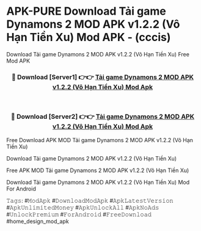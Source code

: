 # APK-PURE Download Tải game Dynamons 2 MOD APK v1.2.2 (Vô Hạn Tiền Xu) Mod APK - (cccis)
Download Tải game Dynamons 2 MOD APK v1.2.2 (Vô Hạn Tiền Xu) Free Mod APK

<div align="center">
<h3>🔴 Download [Server1] 👉👉 <a href="https://apk-comot.site?title=Tải_game_Dynamons_2_MOD_APK_v1.2.2_(Vô_Hạn_Tiền_Xu)">Tải game Dynamons 2 MOD APK v1.2.2 (Vô Hạn Tiền Xu) Mod Apk</a></h3><br>

<h3>🔴 Download [Server2] 👉👉 <a href="https://apk-comot.site?title=Tải_game_Dynamons_2_MOD_APK_v1.2.2_(Vô_Hạn_Tiền_Xu)">Tải game Dynamons 2 MOD APK v1.2.2 (Vô Hạn Tiền Xu) Mod Apk</a></h3>
</div>


Free Download APK MOD Tải game Dynamons 2 MOD APK v1.2.2 (Vô Hạn Tiền Xu)

Download Tải game Dynamons 2 MOD APK v1.2.2 (Vô Hạn Tiền Xu) 

Free APK MOD Tải game Dynamons 2 MOD APK v1.2.2 (Vô Hạn Tiền Xu) 

Download Tải game Dynamons 2 MOD APK v1.2.2 (Vô Hạn Tiền Xu) Mod For Android

𝚃𝚊𝚐𝚜: #𝙼𝚘𝚍𝙰𝚙𝚔 #𝙳𝚘𝚠𝚗𝚕𝚘𝚊𝚍𝙼𝚘𝚍𝙰𝚙𝚔 #𝙰𝚙𝚔𝙻𝚊𝚝𝚎𝚜𝚝𝚅𝚎𝚛𝚜𝚒𝚘𝚗 #𝙰𝚙𝚔𝚄𝚗𝚕𝚒𝚖𝚒𝚝𝚎𝚍𝙼𝚘𝚗𝚎𝚢 #𝙰𝚙𝚔𝚄𝚗𝚕𝚘𝚌𝚔𝙰𝚕𝚕 #𝙰𝚙𝚔𝙽𝚘𝙰𝚍𝚜 #𝚄𝚗𝚕𝚘𝚌𝚔𝙿𝚛𝚎𝚖𝚒𝚞𝚖 #𝙵𝚘𝚛𝙰𝚗𝚍𝚛𝚘𝚒𝚍 #𝙵𝚛𝚎𝚎𝙳𝚘𝚠𝚗𝚕𝚘𝚊𝚍 #home_design_mod_apk